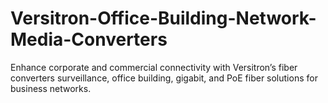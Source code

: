 # Versitron-Office-Building-Network-Media-Converters
Enhance corporate and commercial connectivity with Versitron’s fiber converters  surveillance, office building, gigabit, and PoE fiber solutions for business networks.
